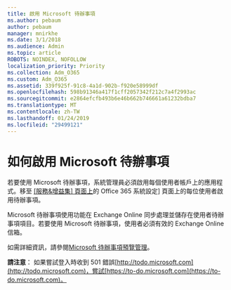 ```yaml
---
title: 啟用 Microsoft 待辦事項
ms.author: pebaum
author: pebaum
manager: mnirkhe
ms.date: 3/1/2018
ms.audience: Admin
ms.topic: article
ROBOTS: NOINDEX, NOFOLLOW
localization_priority: Priority
ms.collection: Adm_O365
ms.custom: Adm_O365
ms.assetid: 339f925f-91c8-4a1d-902b-f920e58999df
ms.openlocfilehash: 598b91346a417f1cff2057342f212c7a4f2993ac
ms.sourcegitcommit: e2864efcfb493b6e46b662b746661a61232bdba7
ms.translationtype: MT
ms.contentlocale: zh-TW
ms.lasthandoff: 01/24/2019
ms.locfileid: "29499121"
---
```

# <a name="how-to-enable-microsoft-to-do"></a>如何啟用 Microsoft 待辦事項

若要使用 Microsoft 待辦事項，系統管理員必須啟用每個使用者帳戶上的應用程式。移至 [[服務&amp;增益集] 頁面上](https://portal.office.com/adminportal/home#/Settings/ServicesAndAddIns)的 Office 365 系統設定] 頁面上的每位使用者啟用待辦事項。 
  
Microsoft 待辦事項使用功能在 Exchange Online 同步處理並儲存在使用者待辦事項項目。若要使用 Microsoft 待辦事項，使用者必須有效的 Exchange Online 信箱。
  
如需詳細資訊，請參閱[Microsoft 待辦事項預覽管理](https://support.office.com/article/490c1a8c-2333-4952-8125-841afadb9620.aspx)。
  
 **請注意**： 如果嘗試登入時收到 501 錯誤[http://todo.microsoft.com](http://todo.microsoft.com)，嘗試[https://to-do.microsoft.com](https://to-do.microsoft.com)。
  

